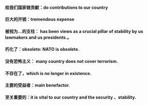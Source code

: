 
#### 给我们国家做贡献：do contributions to our country 
#### 巨大的开销：tremendous expense 
#### 被视为...的支柱： has been views as a crucial pillar of stability by us lawmakers and us presidents.。
#### 朽化了：obsolete: NATO is obsolete.
#### 没有恐怖主义： many country does not cover terrorism.
#### 不存在了，which is no longer in existence.
#### 主要的受益者：main benefactor.
#### 至关重要的：it is vital to our country and the security 、stability.

